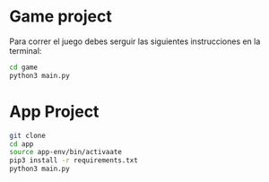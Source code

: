 # Game project

Para correr el juego debes serguir las siguientes instrucciones en la terminal:

```sh
cd game
python3 main.py
```

# App Project

```sh
git clone
cd app
source app-env/bin/activaate
pip3 install -r requirements.txt
python3 main.py
```